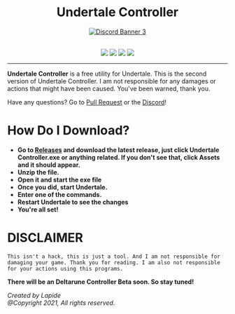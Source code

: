 <h1 align="center">Undertale Controller</h1>
<p align="center">
<a href="https://discord.gg/sSp8DfhCWz">
<img src="https://discord.com/api/guilds/867207092465303553/widget.png?style=banner4" alt="Discord Banner 3"/>
  </a>
<br/>
<br/>
</p>
<p align = 'center'><a href="https://github.com/Great-Hacking/Undertale-Controller-2.0/releases/latest/download/undertale-controller-2.zip">
  <img src="https://img.shields.io/github/v/release/Great-Hacking/Undertale-Controller-2.0?label=version%20type&logo=discor&style=for-the-badge"></a>

<a href="https://github.com/Great-Hacking/Undertale-Controller-2.0/releases/latest/download/undertale-controller-2.zip">
<img src="https://img.shields.io/github/downloads/Great-Hacking/Undertale-Controller-2.0/total?color=white&label=download&logo=download&logoColor=white&style=for-the-badge"></a>
<a href="https://discord.gg/cGyyfwbs">
<img src="https://img.shields.io/discord/837913409365475328?color=blue&label=discord&logo=discord&logoColor=blue&style=for-the-badge" ></a>
<a href="https://www.youtube.com/channel/UCL3XW3JfhRCZpeHJOFAV56Q/?sub_confirmation=1">
<img src="https://img.shields.io/youtube/channel/subscribers/UCL3XW3JfhRCZpeHJOFAV56Q?color=red&label=youtube&logo=youtube&logoColor=red&style=for-the-badge" ></a>
</p>

<hr>

**Undertale Controller** is a free utility for Undertale.
This is the second version of Undertale Controller. I am not responsible for any damages or actions that might have been caused. You've been warned, thank you.


Have any questions? Go to [Pull Request](https://github.com/Great-Hacking/Undertale-Controller-2.0/pulls) or the [Discord](https://discord.gg/cGyyfwbs)!
# How Do I Download?
- **Go to [Releases](https://github.com/Great-Hacking/Undertale-Controller-2.0/releases) and download the latest release, just click Undertale Controller.exe or anything related. If you don't see that, click Assets and it should appear.**
- **Unzip the file.**
- **Open it and start the exe file**
- **Once you did, start Undertale.**
- **Enter one of the commands.**
- **Restart Undertale to see the changes**
- **You're all set!**

# DISCLAIMER
`
This isn't a hack, this is just a tool. And I am not responsible for damaging your game. Thank you for reading. I am also not responsible for your actions using this programs.
`

<b>There will be an Deltarune Controller Beta soon. So stay tuned!</b>

<i>Created by Lapide<br>
@Copyright 2021, All rights reserved.</i>